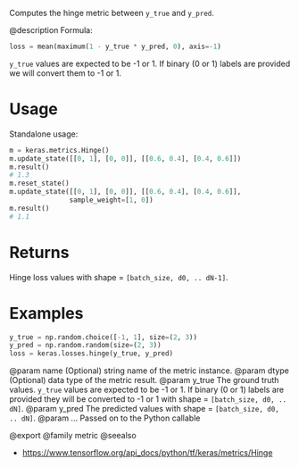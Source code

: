 Computes the hinge metric between `y_true` and `y_pred`.

@description
Formula:

```python
loss = mean(maximum(1 - y_true * y_pred, 0), axis=-1)
```
`y_true` values are expected to be -1 or 1. If binary (0 or 1) labels are
provided we will convert them to -1 or 1.

# Usage
Standalone usage:

```python
m = keras.metrics.Hinge()
m.update_state([[0, 1], [0, 0]], [[0.6, 0.4], [0.4, 0.6]])
m.result()
# 1.3
m.reset_state()
m.update_state([[0, 1], [0, 0]], [[0.6, 0.4], [0.4, 0.6]],
               sample_weight=[1, 0])
m.result()
# 1.1
```

# Returns
Hinge loss values with shape = `[batch_size, d0, .. dN-1]`.

# Examples
```python
y_true = np.random.choice([-1, 1], size=(2, 3))
y_pred = np.random.random(size=(2, 3))
loss = keras.losses.hinge(y_true, y_pred)
```

@param name (Optional) string name of the metric instance.
@param dtype (Optional) data type of the metric result.
@param y_true The ground truth values. `y_true` values are expected to be -1
    or 1. If binary (0 or 1) labels are provided they will be converted
    to -1 or 1 with shape = `[batch_size, d0, .. dN]`.
@param y_pred The predicted values with shape = `[batch_size, d0, .. dN]`.
@param ... Passed on to the Python callable

@export
@family metric
@seealso
+ <https://www.tensorflow.org/api_docs/python/tf/keras/metrics/Hinge>
